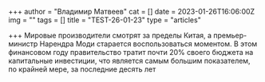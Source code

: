 +++
author = "Владимир Матвеев"
cat = []
date = 2023-01-26T16:06:00Z
img = ""
tags = []
title = "TEST-26-01-23"
type = "articles"

+++
Мировые производители смотрят за пределы Китая, а премьер-министр Нарендра Моди старается воспользоваться моментом. В этом финансовом году правительство тратит почти 20% своего бюджета на капитальные инвестиции, что является самым большим показателем, по крайней мере, за последние десять лет